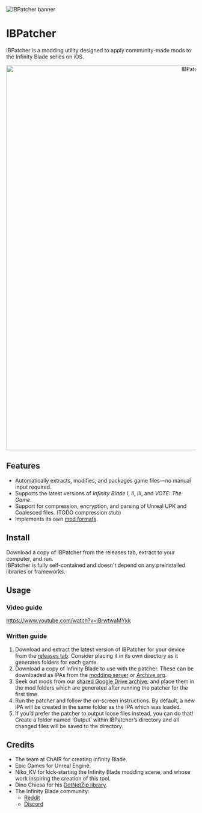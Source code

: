 ﻿![IBPatcher banner](https://user-images.githubusercontent.com/125164507/236659387-e1ac1787-c639-4c6d-bf2a-3090b3a6dd68.png)

# IBPatcher
IBPatcher is a modding utility designed to apply community-made mods to the Infinity Blade series on iOS.

<p align="center">
   <img src="https://user-images.githubusercontent.com/125164507/236659991-b90a322b-eeff-4a46-9915-5f62ca9cc2c8.png" width=1024 alt="IBPatcher in use">
</p>

## Features
- Automatically extracts, modifies, and packages game files—no manual input required.
- Supports the latest versions of _Infinity Blade I_, _II_, _III_, and _VOTE: The Game_.
- Support for compression, encryption, and parsing of Unreal UPK and Coalesced files. (TODO compression stub)
- Implements its own [mod formats](ModFormat.md).

## Install
Download a copy of IBPatcher from the releases tab, extract to your computer, and run.<br/>
IBPatcher is fully self-contained and doesn't depend on any preinstalled libraries or frameworks.

## Usage
### Video guide
https://www.youtube.com/watch?v=iBrwtwaMYkk

### Written guide
1. Download and extract the latest version of IBPatcher for your device from the [releases tab](https://github.com/Hox8/IBPatcher/releases). Consider placing it in its own directory as it generates folders for each game.
2. Download a copy of Infinity Blade to use with the patcher. These can be downloaded as IPAs from the [modding server](https://discord.gg/DjpqJHvcJY) or [Archive.org](https://archive.org/details/software?query=Infinity+Blade).
3. Seek out mods from our [shared Google Drive archive](https://drive.google.com/drive/folders/1796Y97dCVlQMZpSiXQ1xh4ejHlNv50VO), and place them in the mod folders which are generated after running the patcher for the first time.
4. Run the patcher and follow the on-screen instructions. By default, a new IPA will be created in the same folder as the IPA which was loaded.
5. If you’d prefer the patcher to output loose files instead, you can do that! Create a folder named ‘Output’ within IBPatcher’s directory and all changed files will be saved to the directory.

## Credits
- The team at ChAIR for creating Infinity Blade.
- Epic Games for Unreal Engine.
- Niko_KV for kick-starting the Infinity Blade modding scene, and whose work inspiring the creation of this tool.
- Dino Chiesa for his [DotNetZip library](https://github.com/DinoChiesa/DotNetZip).
- The Infinity Blade community:
   - [Reddit](https://www.reddit.com/r/infinityblade/)
   - [Discord](https://discord.gg/S7jCh9N)
